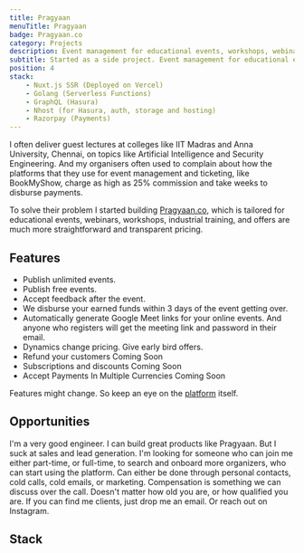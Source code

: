 ```yaml
---
title: Pragyaan
menuTitle: Pragyaan
badge: Pragyaan.co
category: Projects
description: Event management for educational events, workshops, webinars, training sessions and more.
subtitle: Started as a side project. Event management for educational events, workshops, webinars, training sessions and more.
position: 4
stack:
    - Nuxt.js SSR (Deployed on Vercel)
    - Golang (Serverless Functions)
    - GraphQL (Hasura)
    - Nhost (for Hasura, auth, storage and hosting)
    - Razorpay (Payments)
---
```


I often deliver guest lectures at colleges like IIT Madras and Anna University, Chennai, on topics like Artificial Intelligence and Security Engineering.
And my organisers often used to complain about how the platforms that they use for event management and ticketing, like BookMyShow, charge as high as 25% commission and take weeks to disburse payments.

To solve their problem I started building <a href="https://pragyaan.co">Pragyaan.co</a>, which is tailored for educational events, webinars, workshops, industrial training, and offers are much more straightforward and transparent pricing.
## Features

- Publish unlimited events.
- Publish free events.
- Accept feedback after the event.
- We disburse your earned funds within 3 days of the event getting over.
- Automatically generate Google Meet links for your online events. And anyone who registers will get the meeting link and password in their email.
- Dynamics change pricing. Give early bird offers.
- Refund your customers <badge>Coming Soon</badge>
- Subscriptions and discounts <badge>Coming Soon</badge>
- Accept Payments In Multiple Currencies <badge>Coming Soon</badge>

<alert>

Features might change. So keep an eye on the [platform](https://pragyaan.co) itself.

</alert>

## Opportunities

I'm a very good engineer. I can build great products like Pragyaan. But I suck at sales and lead generation. I'm looking for someone who can join me either part-time, or full-time, to search and onboard more organizers, who can start using the platform. Can either be done through personal contacts, cold calls, cold emails, or marketing. Compensation is something we can discuss over the call. Doesn't matter how old you are, or how qualified you are. If you can find me clients, just drop me an email. Or reach out on Instagram.

## Stack

<list :items="stack"></list>
